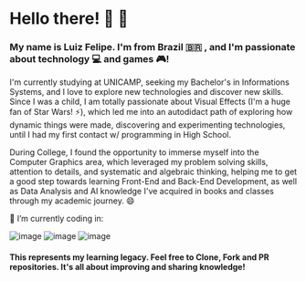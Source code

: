 # Hello there! 👋 :bear:

<!--
**luizfelipers/luizfelipers** is a ✨ _special_ ✨ repository because its `README.md` (this file) appears on your GitHub profile.

Here are some ideas to get you started:

-  I’m currently working on ...
-
- 👯 I’m looking to collaborate on ...
- 🤔 I’m looking for help with ...
- 💬 Ask me about ...
- 📫 How to reach me: ...
-  Pronouns: ...
- ⚡ Fun fact: ...
-->
### My name is Luiz Felipe. I'm from Brazil :brazil: , and I'm passionate about technology :computer: and games :video_game:!

I'm currently studying at UNICAMP, seeking my Bachelor's in Informations Systems, and I love to explore new technologies and discover new skills. Since I was a child, I am totally passionate about Visual Effects (I'm a huge fan of Star Wars! ⚡), which led me into an autodidact path of exploring how dynamic things were made, discovering and experimenting technologies, until I had my first contact w/ programming in High School. 

During College, I found the opportunity to immerse myself into the Computer Graphics area, which leveraged my problem solving skills, attention to details, and systematic and algebraic thinking,  helping me to get a good step towards learning Front-End and Back-End Development, as well as Data Analysis and AI knowledge I've acquired in books and classes through my academic journey. 😄


 🔭 I’m currently coding in:
 
![image](https://img.shields.io/badge/JavaScript-323330?style=for-the-badge&logo=javascript&logoColor=F7DF1E)
![image](https://img.shields.io/badge/Python-3776AB?style=for-the-badge&logo=python&logoColor=white)
![image](https://img.shields.io/badge/C%23-239120?style=for-the-badge&logo=c-sharp&logoColor=white)

#### This represents my learning legacy. Feel free to Clone, Fork and PR repositories.  It's all about improving and sharing knowledge!


